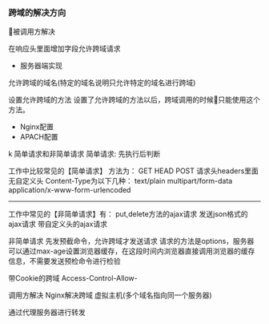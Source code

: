 ### 跨域的解决方向


被调用方解决

在响应头里面增加字段允许跨域请求
* 服务器端实现

允许跨域的域名(特定的域名说明只允许特定的域名进行跨域)

设置允许跨域的方法
设置了允许跨域的方法以后，跨域调用的时候只能使用这个方法。



* Nginx配置
* APACH配置

k
简单请求和非简单请求
简单请求:
先执行后判断

工作中比较常见的【简单请求】
方法为：
GET
HEAD
POST
请求头headers里面
无自定义头
Content-Type为以下几种：
    text/plain
    multipart/form-data
    application/x-www-form-urlencoded

-----------------
工作中常见的【非简单请求】有：
put,delete方法的ajax请求
发送json格式的ajax请求
带自定义头的ajax请求

非简单请求
先发预截命令，允许跨域才发送请求
请求的方法是options，服务器可以通过max-age设置浏览器缓存，在这段时间内浏览器直接调用浏览器的缓存信息，不需要发送预检命令进行检验


带Cookie的跨域
Access-Control-Allow- 


调用方解决
Nginx解决跨域
虚拟主机(多个域名指向同一个服务器)

通过代理服务器进行转发

